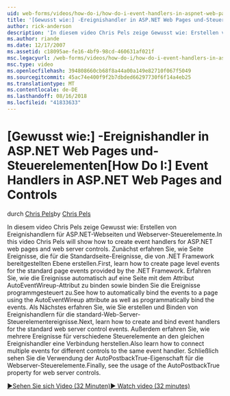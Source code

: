 ```yaml
---
uid: web-forms/videos/how-do-i/how-do-i-event-handlers-in-aspnet-web-pages-and-controls
title: '[Gewusst wie:] -Ereignishandler in ASP.NET Web Pages und-Steuerelementen | Microsoft-Dokumentation'
author: rick-anderson
description: 'In diesem video Chris Pels zeige Gewusst wie: Erstellen von Ereignishandlern für ASP.NET-Webseiten und Webserver-Steuerelemente. Zuerst erfahren Sie, wie Sie die Seite Ereignisse auf Serverebene f erstellen...'
ms.author: riande
ms.date: 12/17/2007
ms.assetid: c18095ae-fe16-4bf9-98cd-460631af021f
msc.legacyurl: /web-forms/videos/how-do-i/how-do-i-event-handlers-in-aspnet-web-pages-and-controls
msc.type: video
ms.openlocfilehash: 394808660cb68f8a44a00a149e82710f067f5049
ms.sourcegitcommit: 45ac74e400f9f2b7dbded66297730f6f14a4eb25
ms.translationtype: MT
ms.contentlocale: de-DE
ms.lasthandoff: 08/16/2018
ms.locfileid: "41833633"
---
```

<a name="how-do-i-event-handlers-in-aspnet-web-pages-and-controls"></a><span data-ttu-id="7448d-104">[Gewusst wie:] -Ereignishandler in ASP.NET Web Pages und-Steuerelementen</span><span class="sxs-lookup"><span data-stu-id="7448d-104">[How Do I:] Event Handlers in ASP.NET Web Pages and Controls</span></span>
====================
<span data-ttu-id="7448d-105">durch [Chris Pels](https://twitter.com/chrispels)</span><span class="sxs-lookup"><span data-stu-id="7448d-105">by [Chris Pels](https://twitter.com/chrispels)</span></span>

<span data-ttu-id="7448d-106">In diesem video Chris Pels zeige Gewusst wie: Erstellen von Ereignishandlern für ASP.NET-Webseiten und Webserver-Steuerelemente.</span><span class="sxs-lookup"><span data-stu-id="7448d-106">In this video Chris Pels will show how to create event handlers for ASP.NET web pages and web server controls.</span></span> <span data-ttu-id="7448d-107">Zunächst erfahren Sie, wie Seite Ereignisse, die für die Standardseite-Ereignisse, die von .NET Framework bereitgestellten Ebene erstellen.</span><span class="sxs-lookup"><span data-stu-id="7448d-107">First, learn how to create page level events for the standard page events provided by the .NET Framework.</span></span> <span data-ttu-id="7448d-108">Erfahren Sie, wie die Ereignisse automatisch auf eine Seite mit dem Attribut AutoEventWireup-Attribut zu binden sowie binden Sie die Ereignisse programmgesteuert zu.</span><span class="sxs-lookup"><span data-stu-id="7448d-108">See how to automatically bind the events to a page using the AutoEventWireup attribute as well as programmatically bind the events.</span></span> <span data-ttu-id="7448d-109">Als Nächstes erfahren Sie, wie Sie erstellen und Binden von Ereignishandlern für die standard-Web-Server-Steuerelementereignisse.</span><span class="sxs-lookup"><span data-stu-id="7448d-109">Next, learn how to create and bind event handlers for the standard web server control events.</span></span> <span data-ttu-id="7448d-110">Außerdem erfahren Sie, wie mehrere Ereignisse für verschiedene Steuerelemente an den gleichen Ereignishandler eine Verbindung herstellen.</span><span class="sxs-lookup"><span data-stu-id="7448d-110">Also learn how to connect multiple events for different controls to the same event handler.</span></span> <span data-ttu-id="7448d-111">Schließlich sehen Sie die Verwendung der AutoPostbackTrue-Eigenschaft für die Webserver-Steuerelemente.</span><span class="sxs-lookup"><span data-stu-id="7448d-111">Finally, see the usage of the AutoPostbackTrue property for web server controls.</span></span>

[<span data-ttu-id="7448d-112">&#9654;Sehen Sie sich Video (32 Minuten)</span><span class="sxs-lookup"><span data-stu-id="7448d-112">&#9654; Watch video (32 minutes)</span></span>](https://channel9.msdn.com/Blogs/ASP-NET-Site-Videos/how-do-i-event-handlers-in-aspnet-web-pages-and-controls)
